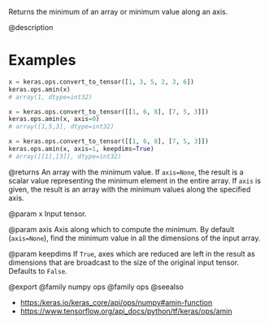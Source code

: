 Returns the minimum of an array or minimum value along an axis.

@description

# Examples
```python
x = keras.ops.convert_to_tensor([1, 3, 5, 2, 3, 6])
keras.ops.amin(x)
# array(1, dtype=int32)
```

```python
x = keras.ops.convert_to_tensor([[1, 6, 8], [7, 5, 3]])
keras.ops.amin(x, axis=0)
# array([1,5,3], dtype=int32)
```

```python
x = keras.ops.convert_to_tensor([[1, 6, 8], [7, 5, 3]])
keras.ops.amin(x, axis=1, keepdims=True)
# array([[1],[3]], dtype=int32)
```

@returns
An array with the minimum value. If `axis=None`, the result is a scalar
value representing the minimum element in the entire array. If `axis` is
given, the result is an array with the minimum values along
the specified axis.

@param x
Input tensor.

@param axis
Axis along which to compute the minimum.
By default (`axis=None`), find the minimum value in all the
dimensions of the input array.

@param keepdims
If `True`, axes which are reduced are left in the result as
dimensions that are broadcast to the size of the original
input tensor. Defaults to `False`.

@export
@family numpy ops
@family ops
@seealso
+ <https:/keras.io/keras_core/api/ops/numpy#amin-function>
+ <https://www.tensorflow.org/api_docs/python/tf/keras/ops/amin>
